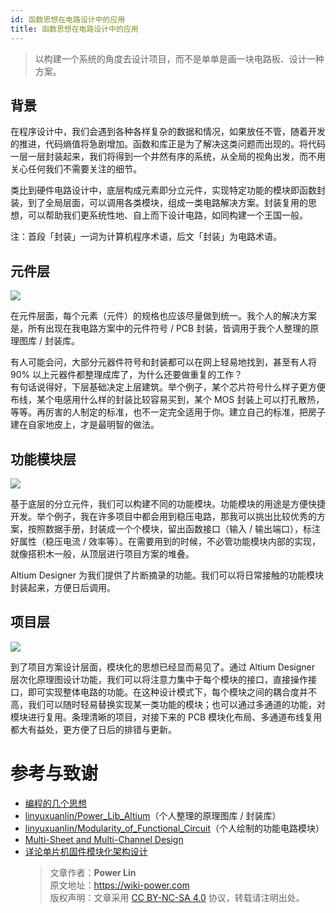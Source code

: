 ```yaml
---
id: 函数思想在电路设计中的应用
title: 函数思想在电路设计中的应用
---
```


> 以构建一个系统的角度去设计项目，而不是单单是画一块电路板、设计一种方案。

## 背景

在程序设计中，我们会遇到各种各样复杂的数据和情况，如果放任不管，随着开发的推进，代码熵值将急剧增加。函数和库正是为了解决这类问题而出现的。将代码一层一层封装起来，我们将得到一个井然有序的系统，从全局的视角出发，而不用关心任何我们不需要关注的细节。

类比到硬件电路设计中，底层构成元素即分立元件，实现特定功能的模块即函数封装，到了全局层面，可以调用各类模块，组成一类电路解决方案。封装复用的思想，可以帮助我们更系统性地、自上而下设计电路，如同构建一个王国一般。

注：首段「封装」一词为计算机程序术语，后文「封装」为电路术语。

## 元件层

![](https://wiki-media-1253965369.cos.ap-guangzhou.myqcloud.com/img/20200131212452.png)

在元件层面，每个元素（元件）的规格也应该尽量做到统一。我个人的解决方案是，所有出现在我电路方案中的元件符号 / PCB 封装，皆调用于我个人整理的原理图库 / 封装库。

有人可能会问，大部分元器件符号和封装都可以在网上轻易地找到，甚至有人将 90% 以上元器件都整理成库了，为什么还要做重复的工作？  
有句话说得好，下层基础决定上层建筑。举个例子，某个芯片符号什么样子更方便布线，某个电感用什么样的封装比较容易买到，某个 MOS 封装上可以打孔散热，等等。再厉害的人制定的标准，也不一定完全适用于你。建立自己的标准，把房子建在自家地皮上，才是最明智的做法。

## 功能模块层

![](https://wiki-media-1253965369.cos.ap-guangzhou.myqcloud.com/img/20200131212642.png)

基于底层的分立元件，我们可以构建不同的功能模块。功能模块的用途是方便快捷开发。举个例子，我在许多项目中都会用到稳压电路，那我可以挑出比较优秀的方案，按照数据手册，封装成一个个模块，留出函数接口（输入 / 输出端口），标注好属性（稳压电流 / 效率等）。在需要用到的时候，不必管功能模块内部的实现，就像搭积木一般，从顶层进行项目方案的堆叠。

Altium Designer 为我们提供了片断摘录的功能。我们可以将日常接触的功能模块封装起来，方便日后调用。

## 项目层

![](https://wiki-media-1253965369.cos.ap-guangzhou.myqcloud.com/img/20200131213218.png)

到了项目方案设计层面，模块化的思想已经显而易见了。通过 Altium Designer 层次化原理图设计功能，我们可以将注意力集中于每个模块的接口，直接操作接口，即可实现整体电路的功能。在这种设计模式下，每个模块之间的耦合度并不高，我们可以随时轻易替换实现某一类功能的模块；也可以通过多通道的功能，对模块进行复用。条理清晰的项目，对接下来的 PCB 模块化布局、多通道布线复用都大有益处，更方便了日后的排错与更新。

# 参考与致谢

- [编程的几个思想](https://zhuanlan.zhihu.com/p/25288280)
- [linyuxuanlin/Power_Lib_Altium](https://github.com/linyuxuanlin/Power_Lib_Altium)（个人整理的原理图库 / 封装库）
- [linyuxuanlin/Modularity_of_Functional_Circuit](https://github.com/linyuxuanlin/Modularity_of_Functional_Circuit)（个人绘制的功能电路模块）
- [Multi-Sheet and Multi-Channel Design](https://www.altium.com/documentation/altium-designer/multi-sheet-and-multi-channel-design-ad?version=18.1)
- [详论单片机固件模块化架构设计](https://mp.weixin.qq.com/s?__biz=MzI0ODU0NDI1Mg==&mid=2247493415&idx=1&sn=48868c853d82747e537d9571e02f9c4c&chksm=e99d89b4deea00a2cb26bc62c13bf9bb8955018b47b9b4c091dc98fe776d853039ba84ce480f&mpshare=1&scene=1&srcid=&sharer_sharetime=1588583649159&sharer_shareid=57baeb2b96d0cff9b17ac2c15b36602b&key=54a344d7200e25b224dfb50449a0a3835910904754e85f2f5687170aa3dc9cd1cada606d232a271784f6c37d841af2a681ce3312fe043716d933a48bc88fdfc38a50be9eeb42cc316538f1781f865de5&ascene=1&uin=MTk5MDUwOTA0Mg%3D%3D&devicetype=Windows+10+x64&version=62090070&lang=zh_CN&exportkey=A638hkClxH9AKARxE%2F2NsRw%3D&pass_ticket=DbttLz0NrPJvKfz31VIx1Sw50my315siej6rJhYtISz9sd1CObS%2BjG%2BOC%2FzHEXzj)
  > 文章作者：**Power Lin**  
  > 原文地址：<https://wiki-power.com>  
  > 版权声明：文章采用 [CC BY-NC-SA 4.0](https://creativecommons.org/licenses/by/4.0/deed.zh) 协议，转载请注明出处。
